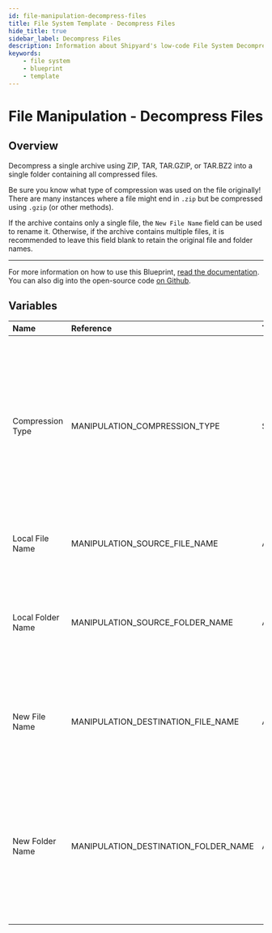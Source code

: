```yaml
---
id: file-manipulation-decompress-files
title: File System Template - Decompress Files
hide_title: true
sidebar_label: Decompress Files
description: Information about Shipyard's low-code File System Decompress Files blueprint. Decompress a single archive using ZIP, TAR, TAR.GZIP, or TAR.BZ2 into a single folder containing all compressed files. 
keywords:
    - file system
    - blueprint
    - template
---
```


# File Manipulation - Decompress Files

## Overview
Decompress a single archive using ZIP, TAR, TAR.GZIP, or TAR.BZ2 into a single folder containing all compressed files.

Be sure you know what type of compression was used on the file originally! There are many instances where a file might end in `.zip` but be compressed using `.gzip` (or other methods). 

If the archive contains only a single file, the `New File Name` field can be used to rename it. Otherwise, if the archive contains multiple files, it is recommended to leave this field blank to retain the original file and folder names.

---
For more information on how to use this Blueprint, [read the documentation](https://www.shipyardapp.com/docs/blueprint-library/file-manipulation). You can also dig into the open-source code [on Github](https://github.com/shipyardapp/filemanipulation-blueprints).

## Variables

| Name | Reference | Type | Required | Default | Options | Description |
|:-----|:----------|:-----|:---------|:--------|:--------|:------------|
| Compression Type | MANIPULATION_COMPRESSION_TYPE  | Select |:white_check_mark: | zip | .zip: `zip`<br></br><br></br>.tar: `tar`<br></br><br></br>.tar.bz2: `tar.bz2`<br></br><br></br>.tar.gz: `tar.gz`<br></br><br></br> | Type of compression used to decompress the archive. |
| Local File Name | MANIPULATION_SOURCE_FILE_NAME  | Alphanumeric |:white_check_mark: | Archive.zip | - | Name of the target compressed archive on Shipyard. |
| Local Folder Name | MANIPULATION_SOURCE_FOLDER_NAME  | Alphanumeric |:heavy_minus_sign: | - | - | Name of the local folder on Shipyard where the target compressed file lives. If left blank, will look in the home directory. |
| New File Name | MANIPULATION_DESTINATION_FILE_NAME  | Alphanumeric |:heavy_minus_sign: | - | - | What to name the newly decompressed file on Shipyard. Only takes effect if a single file is being decompressed. |
| New Folder Name | MANIPULATION_DESTINATION_FOLDER_NAME  | Alphanumeric |:heavy_minus_sign: | - | - | Folder where the newly decompressed file(s) should be created on Shipyard. Leaving blank will place the archive's contents in the home directory. If the folder does not already exist, it will be created. |


